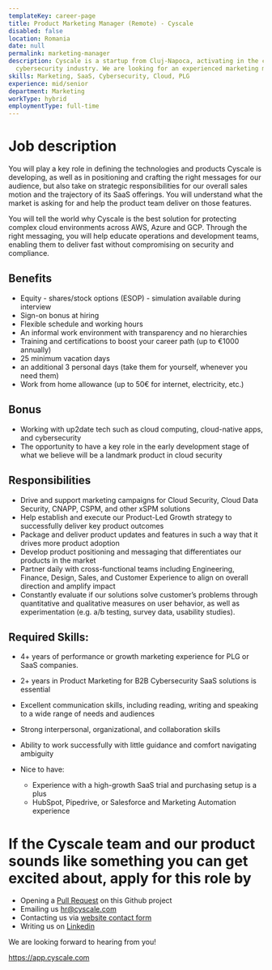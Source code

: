 ```yaml
---
templateKey: career-page
title: Product Marketing Manager (Remote) - Cyscale
disabled: false
location: Romania
date: null
permalink: marketing-manager
description: Cyscale is a startup from Cluj-Napoca, activating in the cloud
  cybersecurity industry. We are looking for an experienced marketing manager.
skills: Marketing, SaaS, Cybersecurity, Cloud, PLG
experience: mid/senior
department: Marketing
workType: hybrid
employmentType: full-time
---
```

# Job description

You will play a key role in defining the technologies and products Cyscale is developing, as well as in positioning and crafting the right messages for our audience, but also take on strategic responsibilities for our overall sales motion and the trajectory of its SaaS offerings. You will understand what the market is asking for and help the product team deliver on those features.

You will tell the world why Cyscale is the best solution for protecting complex cloud environments across AWS, Azure and GCP. Through the right messaging, you will help educate operations and development teams, enabling them to deliver fast without compromising on security and compliance.

## Benefits

* Equity - shares/stock options (ESOP) - simulation available during interview
* Sign-on bonus at hiring
* Flexible schedule and working hours
* An informal work environment with transparency and no hierarchies
* Training and certifications to boost your career path (up to €1000 annually)
* 25 minimum vacation days
* an additional 3 personal days (take them for yourself, whenever you need them)
* Work from home allowance (up to 50€ for internet, electricity, etc.)

## Bonus

* Working with up2date tech such as cloud computing, cloud-native apps, and cybersecurity
* The opportunity to have a key role in the early development stage of what we believe will be a landmark product in cloud security

## Responsibilities

* Drive and support marketing campaigns for Cloud Security, Cloud Data Security, CNAPP, CSPM, and other xSPM solutions
* Help establish and execute our Product-Led Growth strategy to successfully deliver key product outcomes
* Package and deliver product updates and features in such a way that it drives more product adoption
* Develop product positioning and messaging that differentiates our products in the market
* Partner daily with cross-functional teams including Engineering, Finance, Design, Sales, and Customer Experience to align on overall direction and amplify impact
* Constantly evaluate if our solutions solve customer’s problems through quantitative and qualitative measures on user behavior, as well as experimentation (e.g. a/b testing, survey data, usability studies).

## Required Skills:

* 4+ years of performance or growth marketing experience for PLG or SaaS companies.
* 2+ years in Product Marketing for B2B Cybersecurity SaaS solutions is essential
* Excellent communication skills, including reading, writing and speaking to a wide range of needs and audiences
* Strong interpersonal, organizational, and collaboration skills
* Ability to work successfully with little guidance and comfort navigating ambiguity
* Nice to have:

  * Experience with a high-growth SaaS trial and purchasing setup is a plus
  * HubSpot, Pipedrive, or Salesforce and Marketing Automation experience

# If the Cyscale team and our product sounds like something you can get excited about, apply for this role by

* Opening a [Pull Request](https://github.com/cyscale/careers/pulls) on this Github project
* Emailing us [hr@cyscale.com](mailto:hr@cyscale.com)
* Contacting us via [website contact form](https://cyscale.com/contact)
* Writing us on [Linkedin](https://www.linkedin.com/company/cyscale)

We are looking forward to hearing from you!

https://app.cyscale.com
